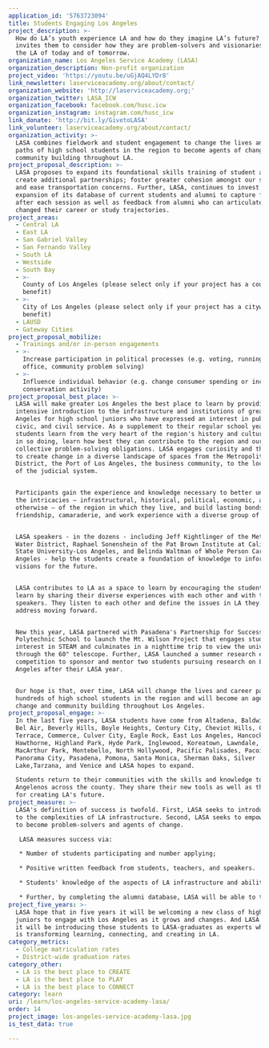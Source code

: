 ```yaml
---
application_id: '5763723094'
title: Students Engaging Los Angeles
project_description: >-
  How do LA’s youth experience LA and how do they imagine LA’s future? LASA
  invites them to consider how they are problem-solvers and visionaries of both
  the LA of today and of tomorrow.
organization_name: Los Angeles Service Academy (LASA)
organization_description: Non-profit organization
project_video: 'https://youtu.be/uGjAQ4LYDr8'
link_newsletter: laserviceacademy.org/about/contact/
organization_website: 'http://laserviceacademy.org;'
organization_twitter: LASA_ICW
organization_facebook: facebook.com/husc.icw
organization_instagram: instagram.com/husc_icw
link_donate: 'http://bit.ly/GivetoLASA'
link_volunteer: laserviceacademy.org/about/contact/
organization_activity: >-
  LASA combines fieldwork and student engagement to change the lives and career
  paths of high school students in the region to become agents of change and
  community building throughout LA.
project_proposal_description: >-
  LASA proposes to expand its foundational skills training of student activists;
  create additional partnerships; foster greater cohesion amongst our students
  and ease transportation concerns. Further, LASA, continues to invest in the
  expansion of its database of current students and alumni to capture feedback
  after each session as well as feedback from alumni who can articulate how LASA
  changed their career or study trajectories.
project_areas:
  - Central LA
  - East LA
  - San Gabriel Valley
  - San Fernando Valley
  - South LA
  - Westside
  - South Bay
  - >-
    County of Los Angeles (please select only if your project has a countywide
    benefit)
  - >-
    City of Los Angeles (please select only if your project has a citywide
    benefit)
  - LAUSD
  - Gateway Cities
project_proposal_mobilize:
  - Trainings and/or in-person engagements
  - >-
    Increase participation in political processes (e.g. voting, running for
    office, community problem solving)
  - >-
    Influence individual behavior (e.g. change consumer spending or increase
    conservation activity)
project_proposal_best_place: >-
  LASA will make greater Los Angeles the best place to learn by providing an
  intensive introduction to the infrastructure and institutions of greater Los
  Angeles for high school juniors who have expressed an interest in public,
  civic, and civil service. As a supplement to their regular school year, LASA
  students learn from the very heart of the region's history and culture, and,
  in so doing, learn how best they can contribute to the region and our
  collective problem-solving obligations. LASA engages curiosity and the desire
  to create change in a diverse landscape of spaces from the Metropolitan Water
  District, the Port of Los Angeles, the business community, to the local arms
  of the judicial system.


  Participants gain the experience and knowledge necessary to better understand
  the intricacies — infrastructural, historical, political, economic, and
  otherwise — of the region in which they live, and build lasting bonds of
  friendship, camaraderie, and work experience with a diverse group of peers.


  LASA speakers - in the dozens - including Jeff Kightlinger of the Metropolitan
  Water District, Raphael Sonenshein of the Pat Brown Institute at California
  State University-Los Angeles, and Belinda Waltman of Whole Person Care Los
  Angeles - help the students create a foundation of knowledge to inform their
  visions for the future.


  LASA contributes to LA as a space to learn by encouraging the students to
  learn by sharing their diverse experiences with each other and with the
  speakers. They listen to each other and define the issues in LA they want to
  address moving forward.


  New this year, LASA partnered with Pasadena's Partnership for Success and
  Polytechnic School to launch the Mt. Wilson Project that engages student
  interest in STEAM and culminates in a nighttime trip to view the universe
  through the 60" telescope. Further, LASA launched a summer research essay
  competition to sponsor and mentor two students pursuing research on Los
  Angeles after their LASA year.


  Our hope is that, over time, LASA will change the lives and career paths of
  hundreds of high school students in the region and will become an agent of
  change and community building throughout Los Angeles.
project_proposal_engage: >-
  In the last five years, LASA students have come from Altadena, Baldwin Hills,
  Bel Air, Beverly Hills, Boyle Heights, Century City, Cheviot Hills, City
  Terrace, Commerce, Culver City, Eagle Rock, East Los Angeles, Hancock Park,
  Hawthorne, Highland Park, Hyde Park, Inglewood, Koreatown, Lawndale, Lennox,
  MacArthur Park, Montebello, North Hollywood, Pacific Palisades, Pacoima,
  Panorama City, Pasadena, Pomona, Santa Monica, Sherman Oaks, Silver
  Lake,Tarzana, and Venice and LASA hopes to expand.

  Students return to their communities with the skills and knowledge to mobilize
  Angelenos across the county. They share their new tools as well as their hopes
  for creating LA's future.
project_measure: >-
  LASA's definition of success is twofold. First, LASA seeks to introduce youth
  to the complexities of LA infrastructure. Second, LASA seeks to empower youth
  to become problem-solvers and agents of change.

   LASA measures success via:

   * Number of students participating and number applying;

   * Positive written feedback from students, teachers, and speakers.

   * Students' knowledge of the aspects of LA infrastructure and ability to frame issues they plan to address moving forward;

   * Further, by completing the alumni database, LASA will be able to track, foster, and celebrate the change LASA graduates bring to LA in concrete terms.
project_five_years: >-
  LASA hope that in five years it will be welcoming a new class of high school
  juniors to engage with Los Angeles as it grows and changes. And LASA believes
  it will be introducing those students to LASA-graduates as experts whose work
  is transforming learning, connecting, and creating in LA.
category_metrics:
  - College matriculation rates
  - District-wide graduation rates
category_other:
  - LA is the best place to CREATE
  - LA is the best place to PLAY
  - LA is the best place to CONNECT
category: learn
uri: /learn/los-angeles-service-academy-lasa/
order: 14
project_image: los-angeles-service-academy-lasa.jpg
is_test_data: true

---
```

